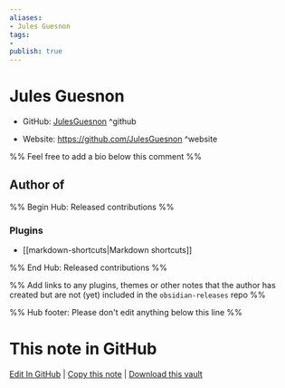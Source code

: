 ```yaml
---
aliases:
- Jules Guesnon
tags:
- 
publish: true
---
```


# Jules Guesnon

- GitHub: [JulesGuesnon](https://github.com/JulesGuesnon/) ^github
<!-- - Discord: `@` ^discord-->
- Website: <https://github.com/JulesGuesnon> ^website
<!-- - [[Publish sites|Publish site]]: ^publish-->

%% Feel free to add a bio below this comment %%


## Author of

%% Begin Hub: Released contributions %%
### Plugins
- [[markdown-shortcuts|Markdown shortcuts]]

%% End Hub: Released contributions %%

%% Add links to any plugins, themes or other notes that the author has created but are not (yet) included in the `obsidian-releases` repo %%

<!--
### Unlisted plugins
-->

<!--
### Others

- 
-->

<!--
## Sponsor this author

- [[GitHub sponsors]]: [Sponsor @JulesGuesnon on GitHub Sponsors](https://github.com/sponsors/JulesGuesnon) ^github-sponsor
- [[Buy me a coffee]]: ^buy-me-a-coffee
- [[PayPal]]: ^paypal
- [[Patreon]]: ^patreon

-->

<!--
## Follow this author

- [[YouTube Channels|On YouTube]]: ^youtube
- Twitter: ^twitter
- ...
-->

%% Hub footer: Please don't edit anything below this line %%

# This note in GitHub

<span class="git-footer">[Edit In GitHub](https://github.dev/obsidian-community/obsidian-hub/blob/main/01%20-%20Community/People/JulesGuesnon.md "git-hub-edit-note") | [Copy this note](https://raw.githubusercontent.com/obsidian-community/obsidian-hub/main/01%20-%20Community/People/JulesGuesnon.md "git-hub-copy-note") | [Download this vault](https://github.com/obsidian-community/obsidian-hub/archive/refs/heads/main.zip "git-hub-download-vault") </span>
